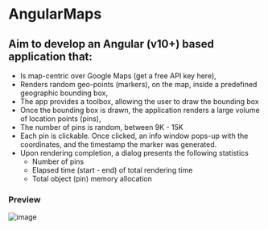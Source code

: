 # AngularMaps

## Aim to develop an Angular (v10+) based application that:
- Is map-centric over Google Maps (get a free API key here),
- Renders random geo-points (markers), on the map, inside a predefined geographic bounding box,
- The app provides a toolbox, allowing the user to draw the bounding box
- Once the bounding box is drawn, the application renders a large volume of location points (pins),
- The number of pins is random, between 9K - 15K
- Each pin is clickable. Once clicked, an info window pops-up with the coordinates, and the timestamp the marker was generated.
- Upon rendering completion, a dialog presents the following statistics
    - Number of pins
    - Elapsed time (start - end) of total rendering time
    - Total object (pin) memory allocation
### Preview
![image](https://user-images.githubusercontent.com/38107797/175249434-dbab6d7a-05b5-42c1-818e-550ecc541718.png)
